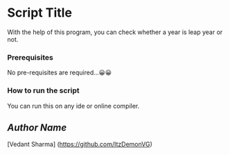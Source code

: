 # Script Title
<!--Remove the below lines and add yours -->
With the help of this program, you can check whether a year is leap year or not.
### Prerequisites
<!--Remove the below lines and add yours -->
No pre-requisites are required...😀😀
### How to run the script
<!--Remove the below lines and add yours -->
You can run this on any ide or online compiler.

## *Author Name*
<!--Remove the below lines and add yours -->
[Vedant Sharma] (https://github.com/ItzDemonVG)
